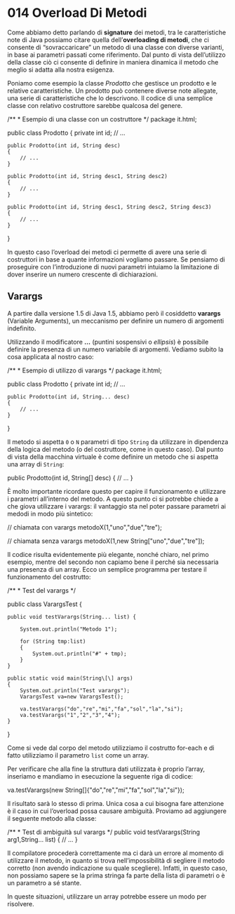 # 014 Overload Di Metodi

Come abbiamo detto parlando di **signature** dei metodi, tra le caratteristiche note di Java possiamo citare quella dell’**overloading di metodi**, che ci consente di “sovraccaricare” un metodo di una classe con diverse varianti, in base ai parametri passati come riferimento. Dal punto di vista dell’utilizzo della classe ciò ci consente di definire in maniera dinamica il metodo che meglio si adatta alla nostra esigenza.

Poniamo come esempio la classe _Prodotto_ che gestisce un prodotto e le relative caratteristiche. Un prodotto può contenere diverse note allegate, una serie di caratteristiche che lo descrivono. Il codice di una semplice classe con relativo costruttore sarebbe qualcosa del genere.

/\*\* \* Esempio di una classe con un costruttore \*/ package it.html;

public class Prodotto { private int id; // ...

```text
public Prodotto(int id, String desc)
{
    // ...
}

public Prodotto(int id, String desc1, String desc2)
{
    // ...
}

public Prodotto(int id, String desc1, String desc2, String desc3)
{
    // ...
}
```

}

In questo caso l’overload dei metodi ci permette di avere una serie di costruttori in base a quante informazioni vogliamo passare. Se pensiamo di proseguire con l’introduzione di nuovi parametri intuiamo la limitazione di dover inserire un numero crescente di dichiarazioni.

## Varargs

A partire dalla versione 1.5 di Java 1.5, abbiamo però il cosiddetto **varargs** \(Variable Arguments\), un meccanismo per definire un numero di argomenti indefinito.

Utilizzando il modificatore **…** \(puntini sospensivi o _ellipsis_\) è possibile definire la presenza di un numero variabile di argomenti. Vediamo subito la cosa applicata al nostro caso:

/\*\* \* Esempio di utilizzo di varargs \*/ package it.html;

public class Prodotto { private int id; // ...

```text
public Prodotto(int id, String... desc)
{
    // ...
}
```

}

Il metodo si aspetta `0` o `N` parametri di tipo `String` da utilizzare in dipendenza della logica del metodo \(o del costruttore, come in questo caso\). Dal punto di vista della macchina virtuale è come definire un metodo che si aspetta una array di `String`:

public Prodotto\(int id, String\[\] desc\) { // ... }

È molto importante ricordare questo per capire il funzionamento e utilizzare i parametri all’interno del metodo. A questo punto ci si potrebbe chiede a che giova utilizzare i varargs: il vantaggio sta nel poter passare parametri ai medodi in modo più sintetico:

// chiamata con varargs metodoX\(1,"uno","due","tre"\);

// chiamata senza varargs metodoX\(1,new String\["uno","due","tre"\]\);

Il codice risulta evidentemente più elegante, nonché chiaro, nel primo esempio, mentre del secondo non capiamo bene il perché sia necessaria una presenza di un array. Ecco un semplice programma per testare il funzionamento del costrutto:

/\*\* \* Test del varargs \*/

public class VarargsTest {

```text
public void testVarargs(String... list) {

    System.out.println("Metodo 1");

    for (String tmp:list)
    {
        System.out.println("#" + tmp);
    }
}

public static void main(String\[\] args)
{
    System.out.println("Test varargs");
    VarargsTest va=new VarargsTest();

    va.testVarargs("do","re","mi","fa","sol","la","si");
    va.testVarargs("1","2","3","4");
}
```

}

Come si vede dal corpo del metodo utilizziamo il costrutto for-each e di fatto utilizziamo il parametro `list` come un array.

Per verificare che alla fine la struttura dati utilizzata è proprio l’array, inseriamo e mandiamo in esecuzione la seguente riga di codice:

va.testVarargs\(new String\[\]{"do","re","mi","fa","sol","la","si"}\);

Il risultato sarà lo stesso di prima. Unica cosa a cui bisogna fare attenzione è il caso in cui l’overload possa causare ambiguità. Proviamo ad aggiungere il seguente metodo alla classe:

/\*\* \* Test di ambiguità sul varargs \*/ public void testVarargs\(String arg1,String... list\) { // ... }

Il compilatore procederà correttamente ma ci darà un errore al momento di utilizzare il metodo, in quanto si trova nell’impossibilità di segliere il metodo corretto \(non avendo indicazione su quale scegliere\). Infatti, in questo caso, non possiamo sapere se la prima stringa fa parte della lista di parametri o è un parametro a sé stante.

In queste situazioni, utilizzare un array potrebbe essere un modo per risolvere.


